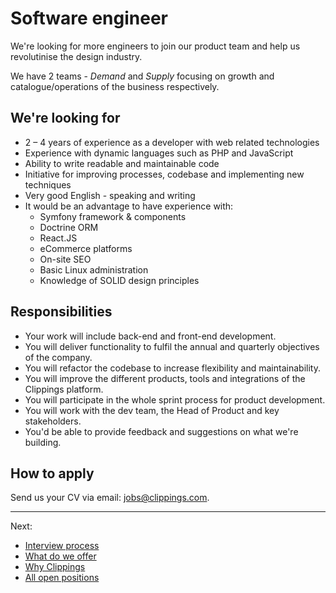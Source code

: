 Software engineer
=================

We're looking for more engineers to join our product team
and help us revolutinise the design industry.

We have 2 teams - _Demand_ and _Supply_ focusing on
growth and catalogue/operations of the business respectively.

We're looking for
-----------------

- 2 &ndash; 4 years of experience as a developer with web related technologies
- Experience with dynamic languages such as PHP and JavaScript
- Ability to write readable and maintainable code
- Initiative for improving processes, codebase and implementing new techniques
- Very good English - speaking and writing
- It would be an advantage to have experience with:
    * Symfony framework &amp; components
    * Doctrine ORM
    * React.JS
    * eCommerce platforms
    * On-site SEO
    * Basic Linux administration
    * Knowledge of SOLID design principles

Responsibilities
----------------

- Your work will include back-end and front-end development.
- You will deliver functionality to fulfil the annual and quarterly objectives of the company.
- You will refactor the codebase to increase flexibility and maintainability.
- You will improve the different products, tools and integrations of the Clippings platform.
- You will participate in the whole sprint process for product development.
- You will work with the dev team, the Head of Product and key stakeholders.
- You'd be able to provide feedback and suggestions on what we're building.

How to apply
------------

Send us your CV via email:
[jobs@clippings.com](mailto:jobs@clippings.com?subject=Software+Engineer+application).

---

Next:

- [Interview process](../interview-process#readme)
- [What do we offer](../readme.md#what-do-we-offer)
- [Why Clippings](../why-clippings.md)
- [All open positions](../readme.md#open-positions)
